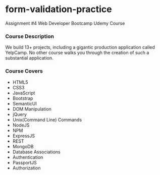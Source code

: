 # form-validation-practice
Assignment #4 Web Developer Bootcamp Udemy Course

### Course Description ### 

We build 13+ projects, including a gigantic production application called YelpCamp. No other course walks you through the creation of such a substantial application.

### Course Covers ###

* HTML5
* CSS3
* JavaScript
* Bootstrap
* SemanticUI
* DOM Manipulation
* jQuery
* Unix(Command Line) Commands
* NodeJS
* NPM
* ExpressJS
* REST
* MongoDB
* Database Associations
* Authentication
* PassportJS
* Authorization
